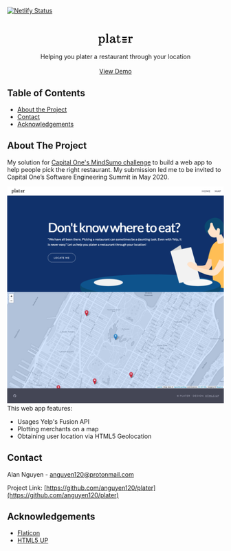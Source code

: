 <!-- PROJECT SHIELDS -->
<!--
*** I'm using markdown "reference style" links for readability.
*** Reference links are enclosed in brackets [ ] instead of parentheses ( ).
*** See the bottom of this document for the declaration of the reference variables
*** for contributors-url, forks-url, etc. This is an optional, concise syntax you may use.
*** https://www.markdownguide.org/basic-syntax/#reference-style-links
-->
[![Netlify Status](https://api.netlify.com/api/v1/badges/6f0e75e5-460d-41f7-a4fa-81ef8b220b37/deploy-status)](https://app.netlify.com/sites/p1ater/deploys)


<!-- PROJECT LOGO -->
<br />
<p align="center">
  <a href="https://github.com/anguyen120/plater">
    <img src="images/logo.png" alt="Logo" width="80" height="auto">
  </a>

  <p align="center">
    Helping you plater a restaurant through your location
    <br />
    <br />
    <a href="https://p1ater.netlify.app">View Demo</a>
  </p>
</p>


<!-- TABLE OF CONTENTS -->
## Table of Contents

* [About the Project](#about-the-project)
* [Contact](#contact)
* [Acknowledgements](#acknowledgements)


<!-- ABOUT THE PROJECT -->
## About The Project

My solution for [Capital One's MindSumo challenge](https://www.mindsumo.com/contests/d052bcf8-4580-4922-95ef-a9f6ceaf0f10) to build a web app to help people pick the right restaurant. My submission led me to be invited to Capital One’s Software Engineering Summit in May 2020.

[![Product Name Screen Shot][product-screenshot]](https://p1ater.netlify.app)
This web app features:
 - Usages Yelp's Fusion API
 - Plotting merchants on a map
 - Obtaining user location via HTML5 Geolocation


<!-- CONTACT -->
## Contact

Alan Nguyen - anguyen120@protonmail.com

Project Link: [https://github.com/anguyen120/plater](https://github.com/anguyen120/plater)


<!-- ACKNOWLEDGEMENTS -->
## Acknowledgements

* [Flaticon](https://www.flaticon.com/authors/freepik)
* [HTML5 UP](https://html5up.net/)


<!-- MARKDOWN LINKS & IMAGES -->
<!-- https://www.markdownguide.org/basic-syntax/#reference-style-links -->
[product-screenshot]: images/product.png
